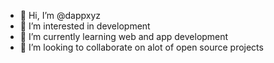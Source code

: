 - 👋 Hi, I’m @dappxyz
- 👀 I’m interested in development
- 🌱 I’m currently learning web and app development
- 💞️ I’m looking to collaborate on alot of open source projects

<!---
dappxyz/dappxyz is a ✨ special ✨ repository because its `README.md` (this file) appears on your GitHub profile.
You can click the Preview link to take a look at your changes.
--->
